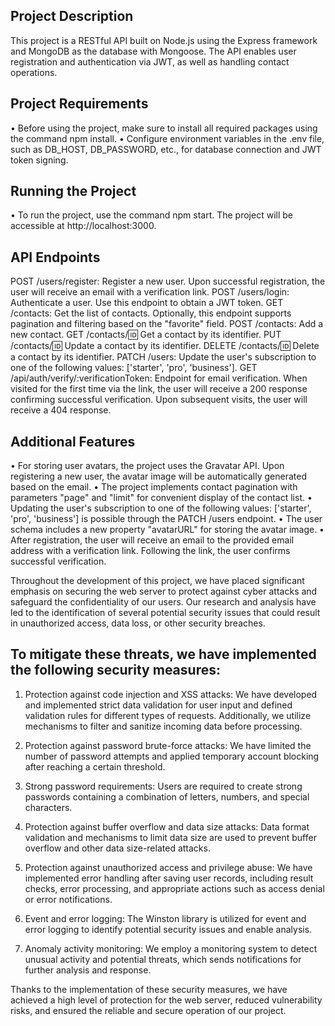 ## Project Description

This project is a RESTful API built on Node.js using the Express framework and MongoDB as the database with Mongoose. The API enables user registration and authentication via JWT, as well as handling contact operations.

## Project Requirements

• Before using the project, make sure to install all required packages using the command npm install.
• Configure environment variables in the .env file, such as DB_HOST, DB_PASSWORD, etc., for database connection and JWT token signing.

## Running the Project

• To run the project, use the command npm start. The project will be accessible at http://localhost:3000.

## API Endpoints
POST /users/register: Register a new user. Upon successful registration, the user will receive an email with a verification link.
POST /users/login: Authenticate a user. Use this endpoint to obtain a JWT token.
GET /contacts: Get the list of contacts. Optionally, this endpoint supports pagination and filtering based on the "favorite" field.
POST /contacts: Add a new contact.
GET /contacts/:id: Get a contact by its identifier.
PUT /contacts/:id: Update a contact by its identifier.
DELETE /contacts/:id: Delete a contact by its identifier.
PATCH /users: Update the user's subscription to one of the following values: ['starter', 'pro', 'business'].
GET /api/auth/verify/:verificationToken: Endpoint for email verification. When visited for the first time via the link, the user will receive a 200 response confirming successful verification. Upon subsequent visits, the user will receive a 404 response.

## Additional Features
• For storing user avatars, the project uses the Gravatar API. Upon registering a new user, the avatar image will be automatically generated based on the email.
• The project implements contact pagination with parameters "page" and "limit" for convenient display of the contact list.
• Updating the user's subscription to one of the following values: ['starter', 'pro', 'business'] is possible through the PATCH /users endpoint.
• The user schema includes a new property "avatarURL" for storing the avatar image.
• After registration, the user will receive an email to the provided email address with a verification link. Following the link, the user confirms successful verification.

Throughout the development of this project, we have placed significant emphasis on securing the web server to protect against cyber attacks and safeguard the confidentiality of our users. Our research and analysis have led to the identification of several potential security issues that could result in unauthorized access, data loss, or other security breaches.

## To mitigate these threats, we have implemented the following security measures:

1. Protection against code injection and XSS attacks: We have developed and implemented strict data validation for user input and defined validation rules for different types of requests. Additionally, we utilize mechanisms to filter and sanitize incoming data before processing.

2. Protection against password brute-force attacks: We have limited the number of password attempts and applied temporary account blocking after reaching a certain threshold.

3. Strong password requirements: Users are required to create strong passwords containing a combination of letters, numbers, and special characters.

4. Protection against buffer overflow and data size attacks: Data format validation and mechanisms to limit data size are used to prevent buffer overflow and other data size-related attacks.

5. Protection against unauthorized access and privilege abuse: We have implemented error handling after saving user records, including result checks, error processing, and appropriate actions such as access denial or error notifications.

6. Event and error logging: The Winston library is utilized for event and error logging to identify potential security issues and enable analysis.

7. Anomaly activity monitoring: We employ a monitoring system to detect unusual activity and potential threats, which sends notifications for further analysis and response.

Thanks to the implementation of these security measures, we have achieved a high level of protection for the web server, reduced vulnerability risks, and ensured the reliable and secure operation of our project.